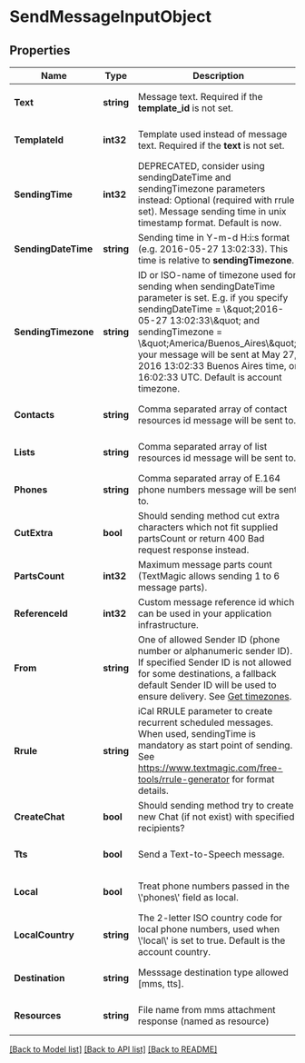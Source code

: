 # SendMessageInputObject

## Properties
Name | Type | Description | Notes
------------ | ------------- | ------------- | -------------
**Text** | **string** | Message text. Required if the **template_id** is not set. | [optional] [default to null]
**TemplateId** | **int32** | Template used instead of message text. Required if the **text** is not set. | [optional] [default to null]
**SendingTime** | **int32** | DEPRECATED, consider using sendingDateTime and sendingTimezone parameters instead: Optional (required with rrule set). Message sending time in unix timestamp format. Default is now. | [optional] [default to null]
**SendingDateTime** | **string** | Sending time in Y-m-d H:i:s format (e.g. 2016-05-27 13:02:33). This time is relative to **sendingTimezone**. | [optional] [default to null]
**SendingTimezone** | **string** | ID or ISO-name of timezone used for sending when sendingDateTime parameter is set. E.g. if you specify sendingDateTime &#x3D; \\\&quot;2016-05-27 13:02:33\\\&quot; and sendingTimezone &#x3D; \\\&quot;America/Buenos_Aires\\\&quot;, your message will be sent at May 27, 2016 13:02:33 Buenos Aires time, or 16:02:33 UTC. Default is account timezone. | [optional] [default to null]
**Contacts** | **string** | Comma separated array of contact resources id message will be sent to. | [optional] [default to null]
**Lists** | **string** | Comma separated array of list resources id message will be sent to. | [optional] [default to null]
**Phones** | **string** | Comma separated array of E.164 phone numbers message will be sent to. | [optional] [default to null]
**CutExtra** | **bool** | Should sending method cut extra characters which not fit supplied partsCount or return 400 Bad request response instead. | [optional] [default to null]
**PartsCount** | **int32** | Maximum message parts count (TextMagic allows sending 1 to 6 message parts). | [optional] [default to null]
**ReferenceId** | **int32** | Custom message reference id which can be used in your application infrastructure. | [optional] [default to null]
**From** | **string** | One of allowed Sender ID (phone number or alphanumeric sender ID). If specified Sender ID is not allowed for some destinations, a fallback default Sender ID will be used to ensure delivery. See [Get timezones](https://docs.textmagic.com/#tag/Sender-IDs). | [optional] [default to null]
**Rrule** | **string** | iCal RRULE parameter to create recurrent scheduled messages. When used, sendingTime is mandatory as start point of sending. See https://www.textmagic.com/free-tools/rrule-generator for format details. | [optional] [default to null]
**CreateChat** | **bool** | Should sending method try to create new Chat (if not exist) with specified recipients? | [optional] [default to null]
**Tts** | **bool** | Send a Text-to-Speech message. | [optional] [default to null]
**Local** | **bool** | Treat phone numbers passed in the \\&#39;phones\\&#39; field as local. | [optional] [default to null]
**LocalCountry** | **string** | The 2-letter ISO country code for local phone numbers, used when \\&#39;local\\&#39; is set to true. Default is the account country. | [optional] [default to null]
**Destination** | **string** | Messsage destination type allowed [mms, tts]. | [optional] [default to null]
**Resources** | **string** | File name from mms attachment response (named as resource) | [optional] [default to null]

[[Back to Model list]](../README.md#documentation-for-models) [[Back to API list]](../README.md#documentation-for-api-endpoints) [[Back to README]](../README.md)


